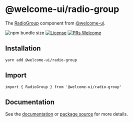# @welcome-ui/radio-group

The [RadioGroup](https://welcome-ui.com/components/radio-group) component from [@welcome-ui](https://welcome-ui.com).

![npm bundle size](https://img.shields.io/bundlephobia/minzip/@welcome-ui/radio-group) [![License](https://img.shields.io/npm/l/welcome-ui.svg)](https://github.com/WTTJ/welcome-ui/tree/main/LICENSE) [![PRs Welcome](https://img.shields.io/badge/PRs-welcome-mediumspringgreen.svg)](ttps://github.com/WTTJ/welcome-ui/tree/main/CONTRIBUTING.mdx)

## Installation

    yarn add @welcome-ui/radio-group

## Import

    import { RadioGroup } from '@welcome-ui/radio-group'

## Documentation

See the [documentation](https://welcome-ui.com/components/radio-group) or [package source](https://github.com/WTTJ/welcome-ui/tree/main/packages/RadioGroup) for more details.
